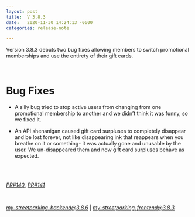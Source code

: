 ```yaml
---
layout: post
title:  V 3.8.3
date:   2020-11-30 14:24:13 -0600
categories: release-note

---
```

Version 3.8.3 debuts two bug fixes allowing members to switch promotional memberships and use the entirety of their gift cards. 

<br/>

# Bug Fixes
- A silly bug tried to stop active users from changing from one promotional membership to another and we didn’t think it was funny, so we fixed it.

- An API shenanigan caused gift card surpluses to completely disappear and be lost forever, not like disappearing ink that reappears when you breathe on it or something- it was actually gone and unusable by the user. We un-disappeared them and now gift card surpluses behave as expected. 



<br/>
  

<br/>


*[PR#140](https://github.com/streetparking/my-streetparking/pull/140)*, *[PR#141](https://github.com/streetparking/my-streetparking/pull/141)*
  

<br/>

 *[my-streetparking-backend@3.8.6](https://github.com/streetparking/my-streetparking/blob/development/packages/my-streetparking-backend/CHANGELOG.md)* \| *[my-streetparking-frontend@3.8.3](https://github.com/streetparking/my-streetparking/blob/development/packages/my-streetparking-frontend/CHANGELOG.md)* 



 
 
 